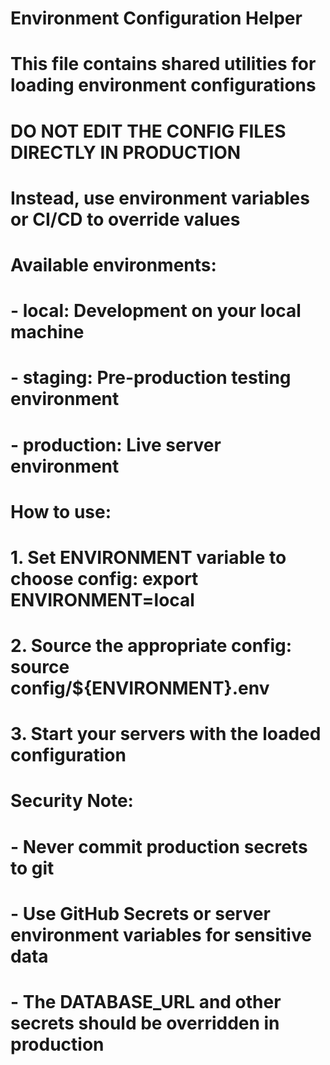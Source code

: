 # Environment Configuration Helper
# This file contains shared utilities for loading environment configurations

# DO NOT EDIT THE CONFIG FILES DIRECTLY IN PRODUCTION
# Instead, use environment variables or CI/CD to override values

# Available environments:
# - local: Development on your local machine
# - staging: Pre-production testing environment  
# - production: Live server environment

# How to use:
# 1. Set ENVIRONMENT variable to choose config: export ENVIRONMENT=local
# 2. Source the appropriate config: source config/${ENVIRONMENT}.env
# 3. Start your servers with the loaded configuration

# Security Note:
# - Never commit production secrets to git
# - Use GitHub Secrets or server environment variables for sensitive data
# - The DATABASE_URL and other secrets should be overridden in production
